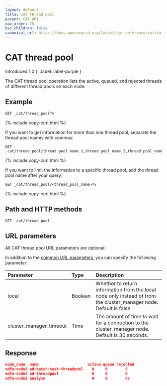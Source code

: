 ```yaml
---
layout: default
title: CAT thread pool
parent: CAT API
nav_order: 75
has_children: false
canonical_url: https://docs.opensearch.org/latest/api-reference/cat/cat-thread-pool/
---
```


# CAT thread pool
Introduced 1.0
{: .label .label-purple }

The CAT thread pool operation lists the active, queued, and rejected threads of different thread pools on each node.

## Example

```
GET _cat/thread_pool?v
```
{% include copy-curl.html %}

If you want to get information for more than one thread pool, separate the thread pool names with commas:

```
GET _cat/thread_pool/thread_pool_name_1,thread_pool_name_2,thread_pool_name_3
```
{% include copy-curl.html %}

If you want to limit the information to a specific thread pool, add the thread pool name after your query:

```
GET _cat/thread_pool/<thread_pool_name>?v
```
{% include copy-curl.html %}

## Path and HTTP methods

```
GET _cat/thread_pool
```

## URL parameters

All CAT thread pool URL parameters are optional.

In addition to the [common URL parameters]({{site.url}}{{site.baseurl}}/api-reference/cat/index), you can specify the following parameter:

Parameter | Type | Description
:--- | :--- | :---
local | Boolean | Whether to return information from the local node only instead of from the cluster_manager node. Default is false.
cluster_manager_timeout | Time | The amount of time to wait for a connection to the cluster_manager node. Default is 30 seconds.


## Response

```json
node_name  name                      active queue rejected
odfe-node2 ad-batch-task-threadpool    0     0        0
odfe-node2 ad-threadpool               0     0        0
odfe-node2 analyze                     0     0        0s
```
